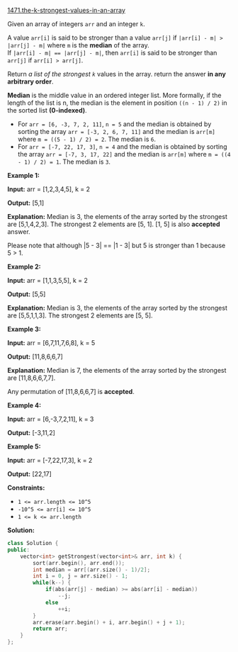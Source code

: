 [1471.the-k-strongest-values-in-an-array](https://leetcode.com/problems/the-k-strongest-values-in-an-array/)  

Given an array of integers `arr` and an integer `k`.

A value `arr[i]` is said to be stronger than a value `arr[j]` if `|arr[i] - m| > |arr[j] - m|` where `m` is the **median** of the array.  
If `|arr[i] - m| == |arr[j] - m|`, then `arr[i]` is said to be stronger than `arr[j]` if `arr[i] > arr[j]`.

Return _a list of the strongest `k`_ values in the array. return the answer **in any arbitrary order**.

**Median** is the middle value in an ordered integer list. More formally, if the length of the list is n, the median is the element in position `((n - 1) / 2)` in the sorted list **(0-indexed)**.

*   For `arr = [6, -3, 7, 2, 11]`, `n = 5` and the median is obtained by sorting the array `arr = [-3, 2, 6, 7, 11]` and the median is `arr[m]` where `m = ((5 - 1) / 2) = 2`. The median is `6`.
*   For `arr = [-7, 22, 17, 3]`, `n = 4` and the median is obtained by sorting the array `arr = [-7, 3, 17, 22]` and the median is `arr[m]` where `m = ((4 - 1) / 2) = 1`. The median is `3`.

**Example 1:**

  
**Input:** arr = \[1,2,3,4,5\], k = 2
  
**Output:** \[5,1\]
  
**Explanation:** Median is 3, the elements of the array sorted by the strongest are \[5,1,4,2,3\]. The strongest 2 elements are \[5, 1\]. \[1, 5\] is also **accepted** answer.
  
Please note that although |5 - 3| == |1 - 3| but 5 is stronger than 1 because 5 > 1.
  

**Example 2:**

  
**Input:** arr = \[1,1,3,5,5\], k = 2
  
**Output:** \[5,5\]
  
**Explanation:** Median is 3, the elements of the array sorted by the strongest are \[5,5,1,1,3\]. The strongest 2 elements are \[5, 5\].
  

**Example 3:**

  
**Input:** arr = \[6,7,11,7,6,8\], k = 5
  
**Output:** \[11,8,6,6,7\]
  
**Explanation:** Median is 7, the elements of the array sorted by the strongest are \[11,8,6,6,7,7\].
  
Any permutation of \[11,8,6,6,7\] is **accepted**.
  

**Example 4:**

  
**Input:** arr = \[6,-3,7,2,11\], k = 3
  
**Output:** \[-3,11,2\]
  

**Example 5:**

  
**Input:** arr = \[-7,22,17,3\], k = 2
  
**Output:** \[22,17\]
  

**Constraints:**

*   `1 <= arr.length <= 10^5`
*   `-10^5 <= arr[i] <= 10^5`
*   `1 <= k <= arr.length`  



**Solution:**  

```cpp
class Solution {
public:
    vector<int> getStrongest(vector<int>& arr, int k) {
        sort(arr.begin(), arr.end());
        int median = arr[(arr.size() - 1)/2];
        int i = 0, j = arr.size() - 1;
        while(k--) {
            if(abs(arr[j] - median) >= abs(arr[i] - median))
                --j;
            else
                ++i;
        }
        arr.erase(arr.begin() + i, arr.begin() + j + 1);
        return arr;
    }
};
```
      